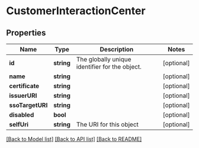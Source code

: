 # CustomerInteractionCenter

## Properties
Name | Type | Description | Notes
------------ | ------------- | ------------- | -------------
**id** | **string** | The globally unique identifier for the object. | [optional] 
**name** | **string** |  | [optional] 
**certificate** | **string** |  | [optional] 
**issuerURI** | **string** |  | [optional] 
**ssoTargetURI** | **string** |  | [optional] 
**disabled** | **bool** |  | [optional] 
**selfUri** | **string** | The URI for this object | [optional] 

[[Back to Model list]](../README.md#documentation-for-models) [[Back to API list]](../README.md#documentation-for-api-endpoints) [[Back to README]](../README.md)


